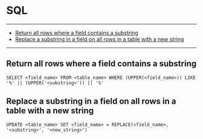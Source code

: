 # SQL

---

* [Return all rows where a field contains a substring](#5e5edfd8-51b1-406c-9a43-40f56b663210)
* [Replace a substring in a field on all rows in a table with a new string](#7c2760e1-830d-4e3f-a909-414fc80fcddf)

---




<div id="5e5edfd8-51b1-406c-9a43-40f56b663210">

## Return all rows where a field contains a substring

</div>

    SELECT <field_name> FROM <table_name> WHERE (UPPER(<field_name>)) LIKE '%' || (UPPER('<substring>')) || '%'




<div id="7c2760e1-830d-4e3f-a909-414fc80fcddf">

## Replace a substring in a field on all rows in a table with a new string

</div>

    UPDATE <table_name> SET <field_name> = REPLACE(<field_name>, '<substring>', '<new_string>')
